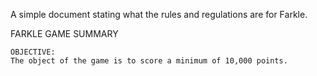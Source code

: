 A simple document stating what the rules and regulations are for Farkle.

FARKLE GAME SUMMARY

    OBJECTIVE:
    The object of the game is to score a minimum of 10,000 points.